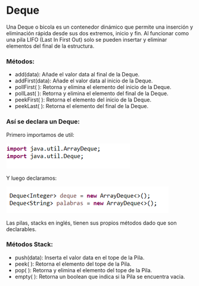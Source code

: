 # Deque

Una Deque o bicola es un contenedor dinámico que permite una inserción y eliminación rápida desde sus dos extremos, inicio y fin.
Al funcionar como una pila LIFO (Last In First Out) solo se pueden insertar y eliminar elementos del final de la estructura.

### Métodos:
- add(data): Añade el valor data al final de la Deque.
- addFirst(data): Añade el valor data al inicio de la Deque.
- pollFirst( ): Retorna y elimina el elemento del inicio de la Deque.
- pollLast( ): Retorna y elimina el elemento del final de la Deque.
- peekFirst( ): Retorna el elemento del inicio de la Deque.
- peekLast( ): Retorna el elemento del final de la Deque.

### Así se declara un Deque:

Primero importamos de util:

![alt text](https://github.com/rodrigolopezramoss/Deque/blob/master/imagenes/1-importar_Deque.png)

Y luego declaramos:

![alt text](https://github.com/rodrigolopezramoss/Deque/blob/master/imagenes/2-declarar_Deque.png)

Las pilas, stacks en inglés, tienen sus propios métodos dado que son declarables.

### Métodos Stack:
- push(data): Inserta el valor data en el tope de la Pila.
- peek( ): Retorna el elemento del tope de la Pila.
- pop( ): Retorna y elimina el elemento del tope de la Pila.
- empty( ): Retorna un boolean que indica si la Pila se encuentra vacia.
